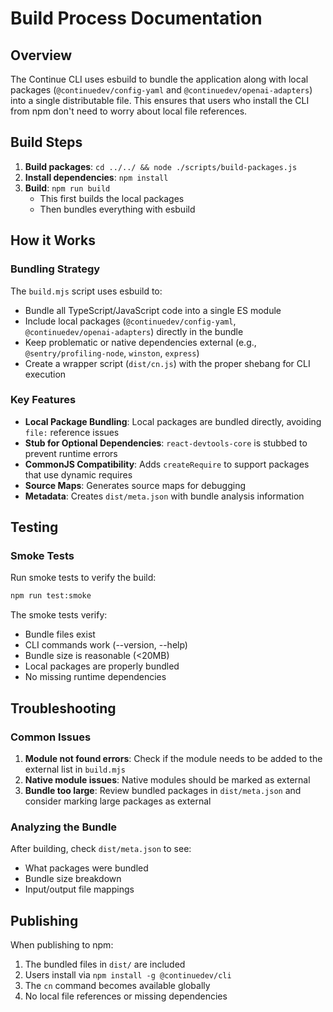 # Build Process Documentation

## Overview

The Continue CLI uses esbuild to bundle the application along with local packages (`@continuedev/config-yaml` and `@continuedev/openai-adapters`) into a single distributable file. This ensures that users who install the CLI from npm don't need to worry about local file references.

## Build Steps

1. **Build packages**: `cd ../../ && node ./scripts/build-packages.js`
2. **Install dependencies**: `npm install`
3. **Build**: `npm run build`
   - This first builds the local packages
   - Then bundles everything with esbuild

## How it Works

### Bundling Strategy

The `build.mjs` script uses esbuild to:

- Bundle all TypeScript/JavaScript code into a single ES module
- Include local packages (`@continuedev/config-yaml`, `@continuedev/openai-adapters`) directly in the bundle
- Keep problematic or native dependencies external (e.g., `@sentry/profiling-node`, `winston`, `express`)
- Create a wrapper script (`dist/cn.js`) with the proper shebang for CLI execution

### Key Features

- **Local Package Bundling**: Local packages are bundled directly, avoiding `file:` reference issues
- **Stub for Optional Dependencies**: `react-devtools-core` is stubbed to prevent runtime errors
- **CommonJS Compatibility**: Adds `createRequire` to support packages that use dynamic requires
- **Source Maps**: Generates source maps for debugging
- **Metadata**: Creates `dist/meta.json` with bundle analysis information

## Testing

### Smoke Tests

Run smoke tests to verify the build:

```bash
npm run test:smoke
```

The smoke tests verify:

- Bundle files exist
- CLI commands work (--version, --help)
- Bundle size is reasonable (<20MB)
- Local packages are properly bundled
- No missing runtime dependencies

## Troubleshooting

### Common Issues

1. **Module not found errors**: Check if the module needs to be added to the external list in `build.mjs`
2. **Native module issues**: Native modules should be marked as external
3. **Bundle too large**: Review bundled packages in `dist/meta.json` and consider marking large packages as external

### Analyzing the Bundle

After building, check `dist/meta.json` to see:

- What packages were bundled
- Bundle size breakdown
- Input/output file mappings

## Publishing

When publishing to npm:

1. The bundled files in `dist/` are included
2. Users install via `npm install -g @continuedev/cli`
3. The `cn` command becomes available globally
4. No local file references or missing dependencies

